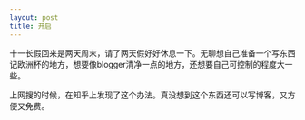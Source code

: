 ```yaml
---
layout: post
title: 开启
---
```


十一长假回来是两天周末，请了两天假好好休息一下。无聊想自己准备一个写东西记欧洲杯的地方，想要像blogger清净一点的地方，还想要自己可控制的程度大一些。

上网搜的时候，在知乎上发现了这个办法。真没想到这个东西还可以写博客，又方便又免费。


